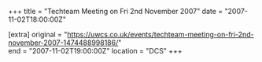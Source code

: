 +++
title = "Techteam Meeting on Fri 2nd November 2007"
date = "2007-11-02T18:00:00Z"

[extra]
original = "https://uwcs.co.uk/events/techteam-meeting-on-fri-2nd-november-2007-1474488998186/"    
end = "2007-11-02T19:00:00Z"
location = "DCS"
+++



